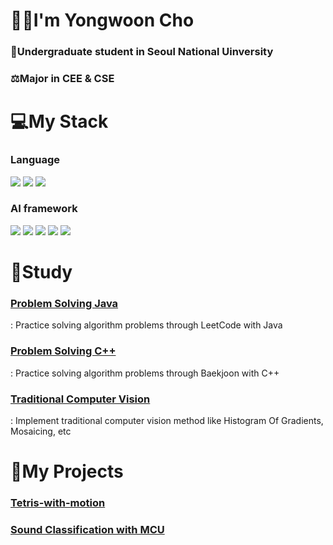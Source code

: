 # 🧑‍🎓I'm Yongwoon Cho
### 🌱Undergraduate student in Seoul National Uinversity
### ⚖️Major in CEE & CSE

# 💻My Stack
### Language
<a href="https://github.com/ChoYongwoon/Study" target="_blank"><img src="https://img.shields.io/badge/-C/C++-green?style=for-the-badge&logo=c%2B%2B&logoColor=white"/></a>
<a href="https://github.com/ChoYongwoon/LeetCode" target="_blank"><img src="https://img.shields.io/badge/-Java-orange?style=for-the-badge&logo=OpenJDK&logoColor=white"/></a>
<a href="https://github.com/ChoYongwoon/ComputerVision" target="_blank"><img src="https://img.shields.io/badge/-Python-blue?style=for-the-badge&logo=python&logoColor=white"/></a>


### AI framework
<img src="https://img.shields.io/badge/-NumPy-brightgreen?style=for-the-badge&logo=numpy&logoColor=white"/></a>
<img src="https://img.shields.io/badge/-Pandas-red?style=for-the-badge&logo=pandas&logoColor=white"/></a>
<img src="https://img.shields.io/badge/-TensorFlow-ff69b4?style=for-the-badge&logo=tensorflow&logoColor=white"/></a>
<img src="https://img.shields.io/badge/-PyTorch-blueviolet?style=for-the-badge&logo=pytorch&logoColor=white"/></a>
<img src="https://img.shields.io/badge/-Scikit--Learn-9cf?style=for-the-badge&logo=scikit-learn&logoColor=white"/></a>

# 📖Study
### [Problem Solving Java](https://github.com/ChoYongwoon/LeetCode)
 : Practice solving algorithm problems through LeetCode with Java
### [Problem Solving C++](https://github.com/ChoYongwoon/Study)
 : Practice solving algorithm problems through Baekjoon with C++
### [Traditional Computer Vision](https://github.com/ChoYongwoon/ComputerVision)
 : Implement traditional computer vision method like Histogram Of Gradients, Mosaicing, etc

# 📓My Projects
### [Tetris-with-motion](https://github.com/snucv-2022-team19/tetris-with-motion)
### [Sound Classification with MCU](https://github.com/ChoYongwoon/Sound_classification_by_MCU)

<!--
**ChoYongwoon/ChoYongwoon** is a ✨ _special_ ✨ repository because its `README.md` (this file) appears on your GitHub profile.

Here are some ideas to get you started:

- 🔭 I’m currently working on ...
- 🌱 I’m currently learning ...
- 👯 I’m looking to collaborate on ...
- 🤔 I’m looking for help with ...
- 💬 Ask me about ...
- 📫 How to reach me: ...
- 😄 Pronouns: ...
- ⚡ Fun fact: ...
-->
